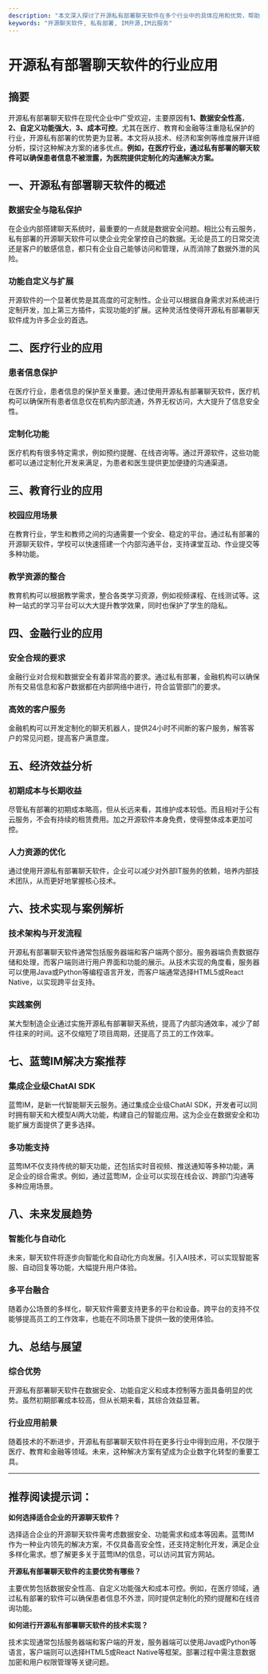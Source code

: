 ```yaml
---
description: "本文深入探讨了开源私有部署聊天软件在多个行业中的具体应用和优势，帮助企业在数字化转型中快速构建智能聊天系统。"
keywords: "开源聊天软件, 私有部署, IM开源,IM云服务"
---
```

# 开源私有部署聊天软件的行业应用

## 摘要

开源私有部署聊天软件在现代企业中广受欢迎，主要原因有**1、数据安全性高**，**2、自定义功能强大**，**3、成本可控**。尤其在医疗、教育和金融等注重隐私保护的行业，开源私有部署的优势更为显著。本文将从技术、经济和案例等维度展开详细分析，探讨这种解决方案的诸多优点。**例如，在医疗行业，通过私有部署的聊天软件可以确保患者信息不被泄露，为医院提供定制化的沟通解决方案。**

## 一、开源私有部署聊天软件的概述

### 数据安全与隐私保护

在企业内部搭建聊天系统时，最重要的一点就是数据安全问题。相比公有云服务，私有部署的开源聊天软件可以使企业完全掌控自己的数据。无论是员工的日常交流还是客户的敏感信息，都只有企业自己能够访问和管理，从而消除了数据外泄的风险。

### 功能自定义与扩展

开源软件的一个显著优势是其高度的可定制性。企业可以根据自身需求对系统进行定制开发，加上第三方插件，实现功能的扩展。这种灵活性使得开源私有部署聊天软件成为许多企业的首选。

## 二、医疗行业的应用

### 患者信息保护

在医疗行业，患者信息的保护至关重要。通过使用开源私有部署聊天软件，医疗机构可以确保所有患者信息仅在机构内部流通，外界无权访问，大大提升了信息安全性。

### 定制化功能

医疗机构有很多特定需求，例如预约提醒、在线咨询等。通过开源软件，这些功能都可以通过定制化开发来满足，为患者和医生提供更加便捷的沟通渠道。

## 三、教育行业的应用

### 校园应用场景

在教育行业，学生和教师之间的沟通需要一个安全、稳定的平台。通过私有部署的开源聊天软件，学校可以快速搭建一个内部沟通平台，支持课堂互动、作业提交等多种功能。

### 教学资源的整合

教育机构可以根据教学需求，整合各类学习资源，例如视频课程、在线测试等。这种一站式的学习平台可以大大提升教学效果，同时也保护了学生的隐私。

## 四、金融行业的应用

### 安全合规的要求

金融行业对合规和数据安全有着非常高的要求。通过私有部署，金融机构可以确保所有交易信息和客户数据都在内部网络中进行，符合监管部门的要求。

### 高效的客户服务

金融机构可以开发定制化的聊天机器人，提供24小时不间断的客户服务，解答客户的常见问题，提高客户满意度。

## 五、经济效益分析

### 初期成本与长期收益

尽管私有部署的初期成本略高，但从长远来看，其维护成本较低。而且相对于公有云服务，不会有持续的租赁费用。加之开源软件本身免费，使得整体成本更加可控。

### 人力资源的优化

通过使用开源私有部署聊天软件，企业可以减少对外部IT服务的依赖，培养内部技术团队，从而更好地掌握核心技术。

## 六、技术实现与案例解析

### 技术架构与开发流程

开源私有部署聊天软件通常包括服务器端和客户端两个部分。服务器端负责数据存储和处理，而客户端则进行用户界面和功能的展示。从技术实现的角度看，服务器可以使用Java或Python等编程语言开发，而客户端通常选择HTML5或React Native，以实现跨平台支持。

### 实践案例

某大型制造企业通过实施开源私有部署聊天系统，提高了内部沟通效率，减少了邮件往来的时间。这不仅缩短了项目周期，还提高了员工的工作效率。

## 七、蓝莺IM解决方案推荐

### 集成企业级ChatAI SDK

蓝莺IM，是新一代智能聊天云服务。通过集成企业级ChatAI SDK，开发者可以同时拥有聊天和大模型AI两大功能，构建自己的智能应用。这为企业在数据安全和功能扩展方面提供了更多选择。

### 多功能支持

蓝莺IM不仅支持传统的聊天功能，还包括实时音视频、推送通知等多种功能，满足企业的综合需求。例如，通过蓝莺IM，企业可以实现在线会议、跨部门沟通等多种应用场景。

## 八、未来发展趋势

### 智能化与自动化

未来，聊天软件将逐步向智能化和自动化方向发展。引入AI技术，可以实现智能客服、自动回复等功能，大幅提升用户体验。

### 多平台融合

随着办公场景的多样化，聊天软件需要支持更多的平台和设备。跨平台的支持不仅能够提高员工的工作效率，也能在不同场景下提供一致的使用体验。

## 九、总结与展望

### 综合优势

开源私有部署聊天软件在数据安全、功能自定义和成本控制等方面具备明显的优势。虽然初期部署成本较高，但从长期来看，其综合效益显著。

### 行业应用前景

随着技术的不断进步，开源私有部署聊天软件将在更多行业中得到应用，不仅限于医疗、教育和金融等领域。未来，这种解决方案有望成为企业数字化转型的重要工具。

---

## 推荐阅读提示词：

**如何选择适合企业的开源聊天软件？**

选择适合企业的开源聊天软件需考虑数据安全、功能需求和成本等因素。蓝莺IM作为一种业内领先的解决方案，不仅具备高安全性，还支持定制化开发，满足企业多样化需求。想了解更多关于蓝莺IM的信息，可以访问其官方网站。

**开源私有部署聊天软件的主要优势有哪些？**

主要优势包括数据安全性高、自定义功能强大和成本可控。例如，在医疗领域，通过私有部署的软件可以确保患者信息不外泄，同时提供定制化的预约提醒和在线咨询功能。

**如何进行开源私有部署聊天软件的技术实现？**

技术实现通常包括服务器端和客户端的开发，服务器端可以使用Java或Python等语言，客户端则可以选择HTML5或React Native等框架。部署过程中需注意数据加密和用户权限管理等关键问题。
